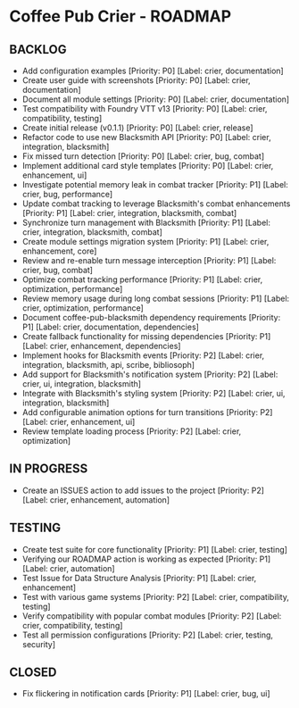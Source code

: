 # Coffee Pub Crier - ROADMAP

## BACKLOG
- Add configuration examples [Priority: P0] [Label: crier, documentation]
- Create user guide with screenshots [Priority: P0] [Label: crier, documentation]
- Document all module settings [Priority: P0] [Label: crier, documentation]
- Test compatibility with Foundry VTT v13 [Priority: P0] [Label: crier, compatibility, testing]
- Create initial release (v0.1.1) [Priority: P0] [Label: crier, release]
- Refactor code to use new Blacksmith API [Priority: P0] [Label: crier, integration, blacksmith]
- Fix missed turn detection [Priority: P0] [Label: crier, bug, combat]
- Implement additional card style templates [Priority: P0] [Label: crier, enhancement, ui]
- Investigate potential memory leak in combat tracker [Priority: P1] [Label: crier, bug, performance]
- Update combat tracking to leverage Blacksmith's combat enhancements [Priority: P1] [Label: crier, integration, blacksmith, combat]
- Synchronize turn management with Blacksmith [Priority: P1] [Label: crier, integration, blacksmith, combat]
- Create module settings migration system [Priority: P1] [Label: crier, enhancement, core]
- Review and re-enable turn message interception [Priority: P1] [Label: crier, bug, combat]
- Optimize combat tracking performance [Priority: P1] [Label: crier, optimization, performance]
- Review memory usage during long combat sessions [Priority: P1] [Label: crier, optimization, performance]
- Document coffee-pub-blacksmith dependency requirements [Priority: P1] [Label: crier, documentation, dependencies]
- Create fallback functionality for missing dependencies [Priority: P1] [Label: crier, enhancement, dependencies]
- Implement hooks for Blacksmith events [Priority: P2] [Label: crier, integration, blacksmith, api, scribe, bibliosoph]
- Add support for Blacksmith's notification system [Priority: P2] [Label: crier, ui, integration, blacksmith]
- Integrate with Blacksmith's styling system [Priority: P2] [Label: crier, ui, integration, blacksmith]
- Add configurable animation options for turn transitions [Priority: P2] [Label: crier, enhancement, ui]
- Review template loading process [Priority: P2] [Label: crier, optimization]

## IN PROGRESS
- Create an ISSUES action to add issues to the project [Priority: P2] [Label: crier, enhancement, automation]

## TESTING
- Create test suite for core functionality [Priority: P1] [Label: crier, testing]
- Verifying our ROADMAP action is working as expected [Priority: P1] [Label: crier, automation]
- Test Issue for Data Structure Analysis [Priority: P1] [Label: crier, enhancement]
- Test with various game systems [Priority: P2] [Label: crier, compatibility, testing]
- Verify compatibility with popular combat modules [Priority: P2] [Label: crier, compatibility, testing]
- Test all permission configurations [Priority: P2] [Label: crier, testing, security]

## CLOSED
- Fix flickering in notification cards [Priority: P1] [Label: crier, bug, ui]

